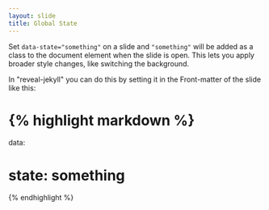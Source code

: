 ```yaml
---
layout: slide
title: Global State
---
```


Set `data-state="something"` on a slide and `"something"` will be added as a class to the document element when the slide is open. This lets you apply broader style changes, like switching the background.

In "reveal-jekyll" you can do this by setting it in the Front-matter of the slide like this:

# {% highlight markdown %}

data:

# state: something

{% endhighlight %}
